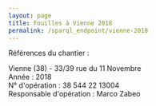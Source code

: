 ```yaml
---
layout: page
title: Fouilles à Vienne 2018
permalink: /sparql_endpoint/vienne-2018
---
```

<div>
  <p>Références du chantier :</p>

  <p> Vienne (38) - 33/39 rue du 11 Novembre<br />
    Année : 2018<br />
    N° d'opération : 38 544 22 13004<br />
    Responsable d'opération : Marco Zabeo</p>
</div>
